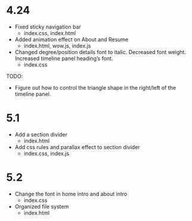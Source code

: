 # 4.24

* Fixed sticky navigation bar
    * index.css, index.html
* Added animation effect on About and Resume
    * index.html, wow.js, index.js
* Changed degree/position details font to italic. Decreased font weight. Increased timeline panel heading’s font.
    * index.css

TODO:

* Figure out how to control the triangle shape in the right/left of the timeline panel.

# 5.1

* Add a section divider
   * index.html
* Add css rules and parallax effect to section divider
   * index.css, index.js

# 5.2

* Change the font in home intro and about intro
    * index.css
* Organized file system
    * index.html
